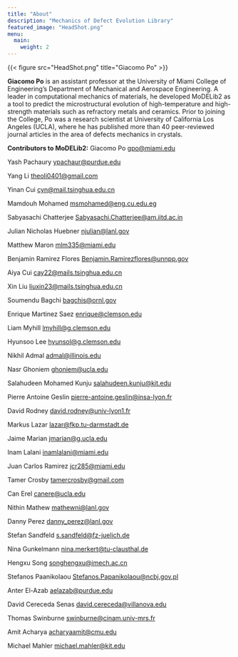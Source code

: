 ```yaml
---
title: "About"
description: "Mechanics of Defect Evolution Library"
featured_image: "HeadShot.png"
menu:
  main:
    weight: 2
---
```


{{< figure src="HeadShot.png" title="Giacomo Po" >}}

**Giacomo Po** is an assistant professor at the University of Miami College of Engineering’s Department of Mechanical and Aerospace Engineering. A leader in computational mechanics of materials, he developed MoDELib2 as a tool to predict the microstructural evolution of high-temperature and high-strength materials such as refractory metals and ceramics. Prior to joining the College, Po was a research scientist at University of California Los Angeles (UCLA), where he has published more than 40 peer-reviewed journal articles in the area of defects mechanics in crystals. 


**Contributors to MoDELib2:**
Giacomo Po <gpo@miami.edu>

Yash Pachaury <ypachaur@purdue.edu>

Yang Li <theoli0401@gmail.com>

Yinan Cui <cyn@mail.tsinghua.edu.cn>

Mamdouh Mohamed <msmohamed@eng.cu.edu.eg>

Sabyasachi Chatterjee <Sabyasachi.Chatterjee@am.iitd.ac.in>

Julian Nicholas Huebner <njulian@lanl.gov>

Matthew Maron <mlm335@miami.edu>

Benjamin Ramirez Flores <Benjamin.Ramirezflores@unnpp.gov>

Aiya Cui <cay22@mails.tsinghua.edu.cn>

Xin Liu <liuxin23@mails.tsinghua.edu.cn>

Soumendu Bagchi <bagchis@ornl.gov>

Enrique Martinez Saez <enrique@clemson.edu>

Liam Myhill <lmyhill@g.clemson.edu>

Hyunsoo Lee <hyunsol@g.clemson.edu>

Nikhil Admal <admal@illinois.edu>

Nasr Ghoniem <ghoniem@ucla.edu>

Salahudeen Mohamed Kunju <salahudeen.kunju@kit.edu>

Pierre Antoine Geslin <pierre-antoine.geslin@insa-lyon.fr>

David Rodney <david.rodney@univ-lyon1.fr>

Markus Lazar <lazar@fkp.tu-darmstadt.de>

Jaime Marian <jmarian@g.ucla.edu>

Inam Lalani <inamlalani@miami.edu>

Juan Carlos Ramirez <jcr285@miami.edu>

Tamer Crosby <tamercrosby@gmail.com>

Can Erel <canere@ucla.edu>

Nithin Mathew <mathewni@lanl.gov>

Danny Perez <danny_perez@lanl.gov>

Stefan Sandfeld <s.sandfeld@fz-juelich.de>

Nina Gunkelmann <nina.merkert@tu-clausthal.de>

Hengxu Song <songhengxu@imech.ac.cn>

Stefanos Paanikolaou <Stefanos.Papanikolaou@ncbj.gov.pl>

Anter El-Azab <aelazab@purdue.edu>

David Cereceda Senas <david.cereceda@villanova.edu>

Thomas Swinburne <swinburne@cinam.univ-mrs.fr>

Amit Acharya <acharyaamit@cmu.edu>

Michael Mahler <michael.mahler@kit.edu>
